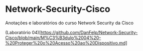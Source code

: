 # Network-Security-Cisco
Anotações e laboratórios do curso Network Security da Cisco

(Laboratório 04)[https://github.com/DanFelp/Network-Security-Cisco/blob/main/M%C3%B3dulo%2004%20-%20Proteger%20o%20Acesso%20ao%20Dispositivo.md]
